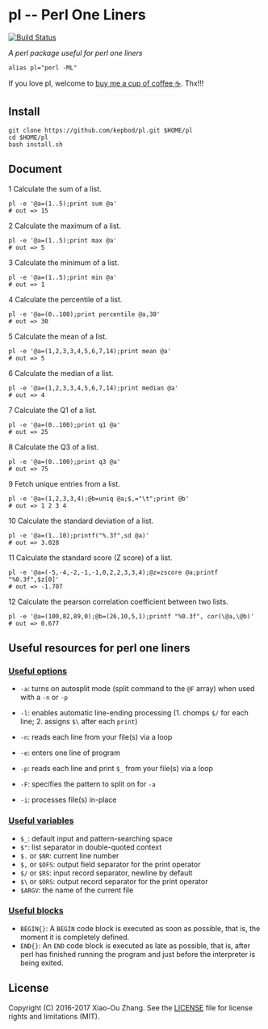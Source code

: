 # pl -- Perl One Liners

[![Build Status](https://travis-ci.org/kepbod/pl.svg?branch=master)](https://travis-ci.org/kepbod/pl)

*A perl package useful for perl one liners*

```
alias pl="perl -ML"
```

If you love pl, welcome to [buy me a cup of coffee :coffee:](https://www.paypal.me/kepbod). Thx!!!


## Install

```
git clone https://github.com/kepbod/pl.git $HOME/pl
cd $HOME/pl
bash install.sh
```

## Document

1 Calculate the sum of a list.
```
pl -e '@a=(1..5);print sum @a'
# out => 15
```

2 Calculate the maximum of a list.
```
pl -e '@a=(1..5);print max @a'
# out => 5
```

3 Calculate the minimum of a list.
```
pl -e '@a=(1..5);print min @a'
# out => 1
```

4 Calculate the percentile of a list.
```
pl -e '@a=(0..100);print percentile @a,30'
# out => 30
```

5 Calculate the mean of a list.
```
pl -e '@a=(1,2,3,3,4,5,6,7,14);print mean @a'
# out => 5
```

6 Calculate the median of a list.
```
pl -e '@a=(1,2,3,3,4,5,6,7,14);print median @a'
# out => 4
```

7 Calculate the Q1 of a list.
```
pl -e '@a=(0..100);print q1 @a'
# out => 25
```

8 Calculate the Q3 of a list.
```
pl -e '@a=(0..100);print q3 @a'
# out => 75
```

9 Fetch unique entries from a list.
```
pl -e '@a=(1,2,3,3,4);@b=uniq @a;$,="\t";print @b'
# out => 1 2 3 4
```

10 Calculate the standard deviation of a list.
```
pl -e '@a=(1..10);printf("%.3f",sd @a)'
# out => 3.028
```

11 Calculate the standard score (Z score) of a list.
```
pl -e '@a=(-5,-4,-2,-1,-1,0,2,2,3,3,4);@z=zscore @a;printf "%0.3f",$z[0]'
# out => -1.707
```

12 Calculate the pearson correlation coefficient between two lists.
```
pl -e '@a=(100,82,89,0);@b=(26,10,5,1);printf "%0.3f", cor(\@a,\@b)'
# out => 0.677
```

## Useful resources for perl one liners

### [Useful options](http://perldoc.perl.org/perlrun.html)

* `-a`: turns on autosplit mode (split command to the `@F` array) when used with a `-n` or `-p`
* `-l`: enables automatic line-ending processing (1. chomps `$/` for each line; 2. assigns `$\` after each `print`)
* `-n`: reads each line from your file(s) via a loop
* `-e`: enters one line of program

* `-p`: reads each line and print `$_` from your file(s) via a loop
* `-F`: specifies the pattern to split on for `-a`
* `-i`: processes file(s) in-place

### [Useful variables](http://perldoc.perl.org/perlvar.html)

* `$_`: default input and pattern-searching space
* `$"`: list separator in double-quoted context
* `$.` or `$NR`: current line number
* `$,` or `$OFS`: output field separator for the print operator
* `$/` or `$RS`: input record separator, newline by default
* `$\` or `$ORS`: output record separator for the print operator
* `$ARGV`: the name of the current file

### [Useful blocks](http://perldoc.perl.org/perlmod.html#BEGIN%2c-UNITCHECK%2c-CHECK%2c-INIT-and-END)

* `BEGIN{}`: A `BEGIN` code block is executed as soon as possible, that is, the moment it is completely defined.
* `END{}`: An `END` code block is executed as late as possible, that is, after perl has finished running the program and just before the interpreter is being exited.

## License
Copyright (C) 2016-2017 Xiao-Ou Zhang. See the [LICENSE](https://github.com/kepbod/pl/blob/master/LICENSE) file for license rights and limitations (MIT).
